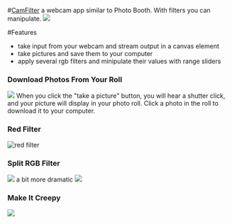 #[CamFilter](http://travis.bingo/camFilter)
a webcam app similar to Photo Booth. With filters you can manipulate.
![](http://i.imgur.com/6GfBaJT.png)

#Features
* take input from your webcam and stream output in a canvas element
* take pictures and save them to your computer
* apply several rgb filters and minipulate their values with range sliders

### Download Photos From Your Roll
![](http://i.imgur.com/BXJVaaY.png)
When you click the "take a picture" button, you will hear a shutter click, and your picture will display in your photo roll. Click a photo in the roll to download it to your computer.

### Red Filter
![red filter](http://i.imgur.com/2UYcV6l.png)

### Split RGB Filter
![](http://i.imgur.com/qw9feV1.jpg)
a bit more dramatic
![](http://i.imgur.com/iqf8z3w.jpg)

### Make It Creepy
![](http://i.imgur.com/pmWCk49.jpg)

